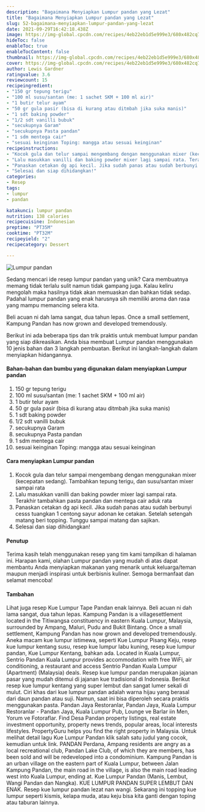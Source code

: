 ```yaml
---
description: "Bagaimana Menyiapkan Lumpur pandan yang Lezat"
title: "Bagaimana Menyiapkan Lumpur pandan yang Lezat"
slug: 52-bagaimana-menyiapkan-lumpur-pandan-yang-lezat
date: 2021-09-29T16:42:18.438Z
image: https://img-global.cpcdn.com/recipes/4eb22eb1d5e999e3/680x482cq70/lumpur-pandan-foto-resep-utama.jpg
hideToc: false
enableToc: true
enableTocContent: false
thumbnail: https://img-global.cpcdn.com/recipes/4eb22eb1d5e999e3/680x482cq70/lumpur-pandan-foto-resep-utama.jpg
cover: https://img-global.cpcdn.com/recipes/4eb22eb1d5e999e3/680x482cq70/lumpur-pandan-foto-resep-utama.jpg
author: Lewis Gardner
ratingvalue: 3.6
reviewcount: 15
recipeingredient:
- "150 gr tepung terigu"
- "100 ml susu/santan (me: 1 sachet SKM + 100 ml air)"
- "1 butir telur ayam"
- "50 gr gula pasir (bisa di kurang atau ditmbah jika suka manis)"
- "1 sdt baking powder"
- "1/2 sdt vanilli bubuk"
- "secukupnya Garam"
- "secukupnya Pasta pandan"
- "1 sdm mentega cair"
- "sesuai keinginan Toping: mangga atau sesuai keinginan"
recipeinstructions:
- "Kocok gula dan telur sampai mengembang dengan menggunakan mixer (kecepatan sedang). Tambahkan tepung terigu, dan susu/santan mixer sampai rata"
- "Lalu masukkan vanilli dan baking powder mixer lagi sampai rata. Terakhir tambahkan pasta pandan dan mentega cair aduk rata"
- "Panaskan cetakan dg api kecil. Jika sudah panas atau sudah berbunyi cesss tuangkan 1 centong sayur adonan ke cetakan. Setelah setengah matang beri topping. Tunggu sampai matang dan sajikan."
- "Selesai dan siap dihidangkan!"
categories:
- Resep
tags:
- lumpur
- pandan

katakunci: lumpur pandan 
nutrition: 138 calories
recipecuisine: Indonesian
preptime: "PT35M"
cooktime: "PT32M"
recipeyield: "2"
recipecategory: Dessert

---
```



![Lumpur pandan](https://img-global.cpcdn.com/recipes/4eb22eb1d5e999e3/680x482cq70/lumpur-pandan-foto-resep-utama.jpg)

Sedang mencari ide resep lumpur pandan yang unik? Cara membuatnya memang tidak terlalu sulit namun tidak gampang juga. Kalau keliru mengolah maka hasilnya tidak akan memuaskan dan bahkan tidak sedap. Padahal lumpur pandan yang enak harusnya sih memiliki aroma dan rasa yang mampu memancing selera kita.


Beli acuan ni dah lama sangat, dua tahun lepas. Once a small settlement, Kampung Pandan has now grown and developed tremendously. 

Berikut ini ada beberapa tips dan trik praktis untuk membuat lumpur pandan yang siap dikreasikan. Anda bisa membuat Lumpur pandan menggunakan 10 jenis bahan dan 3 langkah pembuatan. Berikut ini langkah-langkah dalam menyiapkan hidangannya.

<!--inarticleads1-->

#### Bahan-bahan dan bumbu yang digunakan dalam menyiapkan Lumpur pandan

1. 150 gr tepung terigu
1. 100 ml susu/santan (me: 1 sachet SKM + 100 ml air)
1. 1 butir telur ayam
1. 50 gr gula pasir (bisa di kurang atau ditmbah jika suka manis)
1. 1 sdt baking powder
1. 1/2 sdt vanilli bubuk
1. secukupnya Garam
1. secukupnya Pasta pandan
1. 1 sdm mentega cair
1. sesuai keinginan Toping: mangga atau sesuai keinginan

<!--inarticleads2-->

#### Cara menyiapkan Lumpur pandan

1. Kocok gula dan telur sampai mengembang dengan menggunakan mixer (kecepatan sedang). Tambahkan tepung terigu, dan susu/santan mixer sampai rata
1. Lalu masukkan vanilli dan baking powder mixer lagi sampai rata. Terakhir tambahkan pasta pandan dan mentega cair aduk rata
1. Panaskan cetakan dg api kecil. Jika sudah panas atau sudah berbunyi cesss tuangkan 1 centong sayur adonan ke cetakan. Setelah setengah matang beri topping. Tunggu sampai matang dan sajikan.
1. Selesai dan siap dihidangkan!

#### Penutup

Terima kasih telah menggunakan resep yang tim kami tampilkan di halaman ini. Harapan kami, olahan Lumpur pandan yang mudah di atas dapat membantu Anda menyiapkan makanan yang menarik untuk keluarga/teman maupun menjadi inspirasi untuk berbisnis kuliner. Semoga bermanfaat dan selamat mencoba!

#### Tambahan

Lihat juga resep Kue Lumpur Tape Pandan enak lainnya. Beli acuan ni dah lama sangat, dua tahun lepas. Kampung Pandan is a villagesettlement located in the Titiwangsa constituency in eastern Kuala Lumpur, Malaysia, surrounded by Ampang, Maluri, Pudu and Bukit Bintang. Once a small settlement, Kampung Pandan has now grown and developed tremendously. Aneka macam kue lumpur istimewa, seperti Kue Lumpur Pisang Keju, resep kue lumpur kentang susu, resep kue lumpur labu kuning, resep kue lumpur pandan, Kue Lumpur Kentang, bahkan ada. Located in Kuala Lumpur, Sentrio Pandan Kuala Lumpur provides accommodation with free WiFi, air conditioning, a restaurant and access Sentrio Pandan Kuala Lumpur (Apartment) (Malaysia) deals. Resep kue lumpur pandan merupakan jajanan pasar yang mudah ditemui di jajanan kue tradisional di Indonesia. Berikut resep kue lumpur kentang yang super lembut dan sangat lumer sekali di mulut. Ciri khas dari kue lumpur pandan adalah warna hijau yang berasal dari daun pandan atau suji. Namun, saat ini bisa diperoleh secara praktis menggunakan pasta. Pandan Jaya Restoranlar, Pandan Jaya, Kuala Lumpur Restoranlar - Pandan Jaya, Kuala Lumpur Pub, Lounge ve Barlar iin Men, Yorum ve Fotoraflar. Find Desa Pandan property listings, real estate investment opportunity, property news trends, popular areas, local interests lifestyles. PropertyGuru helps you find the right property in Malaysia. Untuk melihat detail lagu Kue Lumpur Pandan klik salah satu judul yang cocok, kemudian untuk link. PANDAN Perdana, Ampang residents are angry as a local recreational club, Pandan Lake Club, of which they are members, has been sold and will be redeveloped into a condominium. Kampung Pandan is an urban village on the eastern part of Kuala Lumpur, between Jalan Kampung Pandan, the main road in the village, is also the main road leading west into Kuala Lumpur, ending at. Kue Lumpur Pandan (Manis, Lembut, Wangi Pandan dan Nangka). KUE LUMPUR PANDAN SUPER LEMBUT DAN ENAK. Resep kue lumpur pandan lezat nan wangi. Sekarang ini topping kue lumpur seperti kismis, kelapa muda, atau keju bisa kita ganti dengan toping atau taburan lainnya. 

